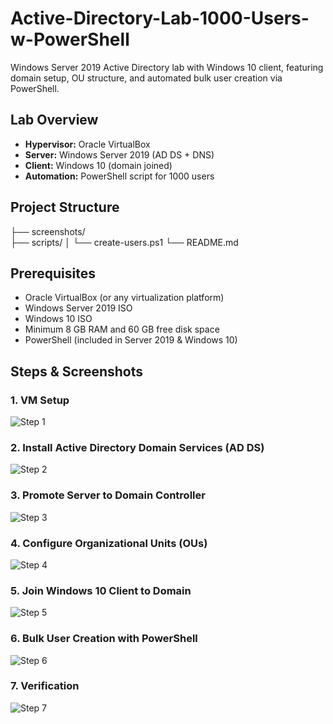 # Active-Directory-Lab-1000-Users-w-PowerShell
Windows Server 2019 Active Directory lab with Windows 10 client, featuring domain setup, OU structure, and automated bulk user creation via PowerShell. 

## Lab Overview ##
- **Hypervisor:** Oracle VirtualBox
- **Server:** Windows Server 2019 (AD DS + DNS)
- **Client:** Windows 10 (domain joined)
- **Automation:** PowerShell script for 1000 users

## Project Structure

├── screenshots/         
├── scripts/
│   └── create-users.ps1
└── README.md

## Prerequisites

- Oracle VirtualBox (or any virtualization platform)  
- Windows Server 2019 ISO  
- Windows 10 ISO  
- Minimum 8 GB RAM and 60 GB free disk space  
- PowerShell (included in Server 2019 & Windows 10)

## Steps & Screenshots

### 1. VM Setup
![Step 1](screenshots/01.png)

### 2. Install Active Directory Domain Services (AD DS)
![Step 2](screenshots/02.png)

### 3. Promote Server to Domain Controller
![Step 3](screenshots/03.png)

### 4. Configure Organizational Units (OUs)
![Step 4](screenshots/04.png)

### 5. Join Windows 10 Client to Domain
![Step 5](screenshots/05.png)

### 6. Bulk User Creation with PowerShell
![Step 6](screenshots/06.png)

### 7. Verification
![Step 7](screenshots/07.png)



